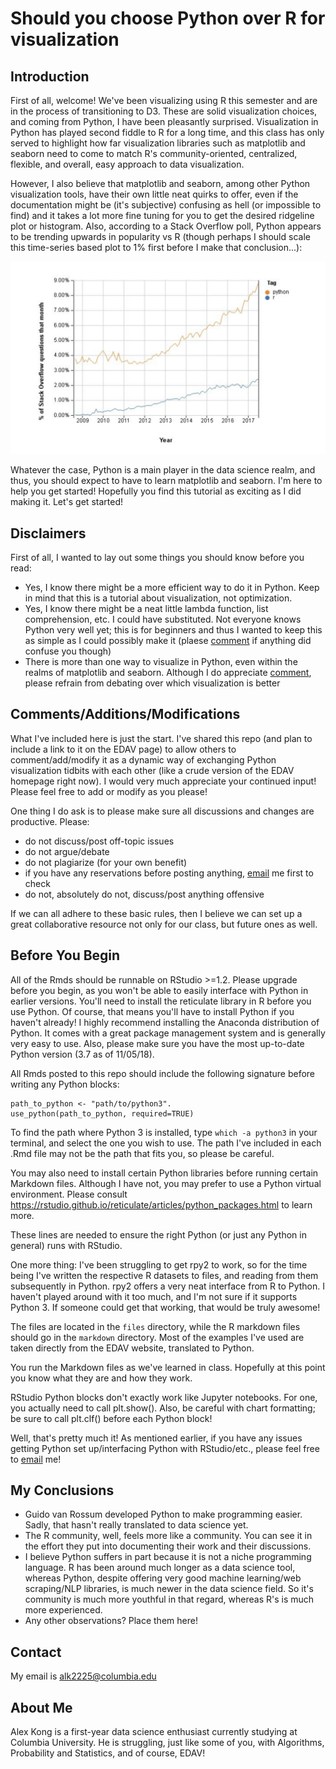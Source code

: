 # Should you choose Python over R for visualization

## Introduction

First of all, welcome! We've been visualizing using R this semester and are in the process of transitioning to D3. These are solid visualization choices, and coming from Python, I have been pleasantly surprised. Visualization in Python has played second fiddle to R for a long time, and this class has only served to highlight how far visualization libraries such as matplotlib and seaborn need to come to match R's community-oriented, centralized, flexible, and overall, easy approach to data visualization.  
  
However, I also believe that matplotlib and seaborn, among other Python visualization tools, have their own little neat quirks to offer, even if the documentation might be (it's subjective) confusing as hell (or impossible to find) and it takes a lot more fine tuning for you to get the desired ridgeline plot or histogram. Also, according to a Stack Overflow poll, Python appears to be trending upwards in popularity vs R (though perhaps I should scale this time-series based plot to 1% first before I make that conclusion...):  
  
![Alt text](./whoo_python.png "Python > R")  
  
Whatever the case, Python is a main player in the data science realm, and thus, you should expect to have to learn matplotlib and seaborn. I'm here to help you get started! Hopefully you find this tutorial as exciting as I did making it. Let's get started!

## Disclaimers

First of all, I wanted to lay out some things you should know before you read:
* Yes, I know there might be a more efficient way to do it in Python. Keep in mind that this is a tutorial about visualization, not optimization.
* Yes, I know there might be a neat little lambda function, list comprehension, etc. I could have substituted. Not everyone knows Python very well yet; this is for beginners and thus I wanted to keep this as simple as I could possibly make it (plaese [comment](#comments/additions/modifications) if anything did confuse you though)
* There is more than one way to visualize in Python, even within the realms of matplotlib and seaborn. Although I do appreciate [comment](#comments/additions/modifications), please refrain from debating over which visualization is better

## Comments/Additions/Modifications

What I've included here is just the start. I've shared this repo (and plan to include a link to it on the EDAV page) to allow others to comment/add/modify it as a dynamic way of exchanging Python visualization tidbits with each other (like a crude version of the EDAV homepage right now). I would very much appreciate your continued input! Please feel free to add or modify as you please!  
  
One thing I do ask is to please make sure all discussions and changes are productive. Please:
* do not discuss/post off-topic issues
* do not argue/debate
* do not plagiarize (for your own benefit)
* if you have any reservations before posting anything, [email](#contact) me first to check
* do not, absolutely do not, discuss/post anything offensive

If we can all adhere to these basic rules, then I believe we can set up a great collaborative resource not only for our class, but future ones as well.

## Before You Begin

All of the Rmds should be runnable on RStudio >=1.2. Please upgrade before you begin, as you won't be able to easily interface with Python in earlier versions.
You'll need to install the reticulate library in R before you use Python. Of course, that means you'll have to install Python if you haven't already! I highly recommend installing the Anaconda distribution of Python. It comes with a great package management system and is generally very easy to use. Also, please make sure you have the most up-to-date Python version (3.7 as of 11/05/18).
  
All Rmds posted to this repo should include the following signature before writing any Python blocks:  

```
path_to_python <- "path/to/python3". 
use_python(path_to_python, required=TRUE)  
```

To find the path where Python 3 is installed, type ```which -a python3``` in your terminal, and select the one you wish to use. The path I've included in each .Rmd file may not be the path that fits you, so please be careful.  

You may also need to install certain Python libraries before running certain Markdown files. Although I have not, you may prefer to use a Python virtual environment. Please consult https://rstudio.github.io/reticulate/articles/python_packages.html to learn more.  

These lines are needed to ensure the right Python (or just any Python in general) runs with RStudio.  
  
One more thing: I've been struggling to get rpy2 to work, so for the time being I've written the respective R datasets to files, and reading from them subsequently in Python. rpy2 offers a very neat interface from R to Python. I haven't played around with it too much, and I'm not sure if it supports Python 3. If someone could get that working, that would be truly awesome!  
  
The files are located in the ```files``` directory, while the R markdown files should go in the ```markdown``` directory. Most of the examples I've used are taken directly from the EDAV website, translated to Python.  
  
You run the Markdown files as we've learned in class. Hopefully at this point you know what they are and how they work.  
  
RStudio Python blocks don't exactly work like Jupyter notebooks. For one, you actually need to call plt.show(). Also, be careful with chart formatting; be sure to call plt.clf() before each Python block!  
  
Well, that's pretty much it! As mentioned earlier, if you have any issues getting Python set up/interfacing Python with RStudio/etc., please feel free to [email](#contact) me!  

## My Conclusions

* Guido van Rossum developed Python to make programming easier. Sadly, that hasn't really translated to data science yet.
* The R community, well, feels more like a community. You can see it in the effort they put into documenting their work and their discussions.
* I believe Python suffers in part because it is not a niche programming language. R has been around much longer as a data science tool, whereas Python, despite offering very good machine learning/web scraping/NLP libraries, is much newer in the data science field. So it's community is much more youthful in that regard, whereas R's is much more experienced.
* Any other observations? Place them here!
  
## Contact

My email is alk2225@columbia.edu

## About Me

Alex Kong is a first-year data science enthusiast currently studying at Columbia University. He is struggling, just like some of you, with Algorithms, Probability and Statistics, and of course, EDAV!  